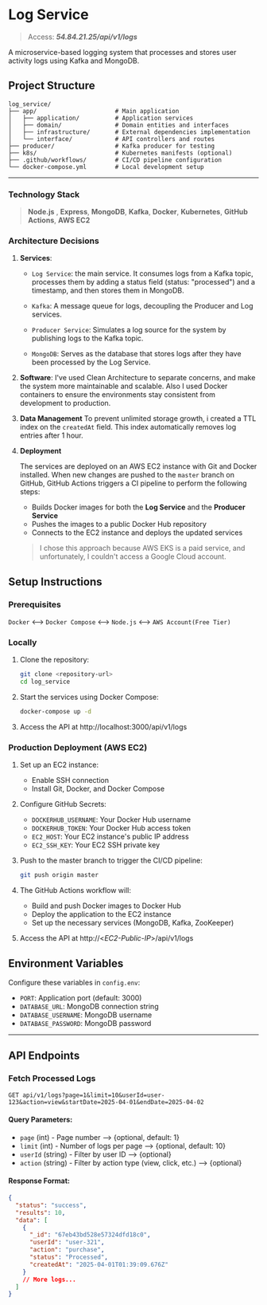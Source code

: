 # Log Service

> Access: **_54.84.21.25/api/v1/logs_**

A microservice-based logging system that processes and stores user activity logs using Kafka and MongoDB.

## Project Structure

```
log_service/
├── app/                      # Main application
│   ├── application/          # Application services
│   ├── domain/               # Domain entities and interfaces
│   ├── infrastructure/       # External dependencies implementation
│   └── interface/            # API controllers and routes
├── producer/                 # Kafka producer for testing
├── k8s/                      # Kubernetes manifests (optional)
├── .github/workflows/        # CI/CD pipeline configuration
└── docker-compose.yml        # Local development setup
```

---

### Technology Stack

> **Node.js** , **Express**, **MongoDB**, **Kafka**, **Docker**, **Kubernetes**, **GitHub Actions**, **AWS EC2**

### Architecture Decisions

1. **Services**:

   - `Log Service`: the main service. It consumes logs from a Kafka topic, processes them by adding a status field (status: "processed") and a timestamp, and then stores them in MongoDB.

   - `Kafka`: A message queue for logs, decoupling the Producer and Log services.

   - `Producer Service`: Simulates a log source for the system by publishing logs to the Kafka topic.

   - `MongoDB`: Serves as the database that stores logs after they have been processed by the Log Service.

2. **Software**:
   I've used Clean Architecture to separate concerns, and make the system more maintainable and scalable. Also I used Docker containers to ensure the environments stay consistent from development to production.

3. **Data Management**
   To prevent unlimited storage growth, i created a TTL index on the `createdAt` field. This index automatically removes log entries after 1 hour.
4. **Deployment**

   The services are deployed on an AWS EC2 instance with Git and Docker installed. When new changes are pushed to the `master` branch on GitHub, GitHub Actions triggers a CI pipeline to perform the following steps:

   - Builds Docker images for both the **Log Service** and the **Producer Service**
   - Pushes the images to a public Docker Hub repository
   - Connects to the EC2 instance and deploys the updated services

   > I chose this approach because AWS EKS is a paid service, and unfortunately, I couldn't access a Google Cloud account.

## Setup Instructions

### Prerequisites

`Docker` <--> `Docker Compose` <--> `Node.js` <--> `AWS Account(Free Tier)`

### Locally

1. Clone the repository:

   ```bash
   git clone <repository-url>
   cd log_service
   ```

2. Start the services using Docker Compose:

   ```bash
   docker-compose up -d
   ```

3. Access the API at http://localhost:3000/api/v1/logs

### Production Deployment (AWS EC2)

1. Set up an EC2 instance:

   - Enable SSH connection
   - Install Git, Docker, and Docker Compose

2. Configure GitHub Secrets:

   - `DOCKERHUB_USERNAME`: Your Docker Hub username
   - `DOCKERHUB_TOKEN`: Your Docker Hub access token
   - `EC2_HOST`: Your EC2 instance's public IP address
   - `EC2_SSH_KEY`: Your EC2 SSH private key

3. Push to the master branch to trigger the CI/CD pipeline:

   ```bash
   git push origin master
   ```

4. The GitHub Actions workflow will:

   - Build and push Docker images to Docker Hub
   - Deploy the application to the EC2 instance
   - Set up the necessary services (MongoDB, Kafka, ZooKeeper)

5. Access the API at http://<_EC2-Public-IP_>/api/v1/logs

## Environment Variables

Configure these variables in `config.env`:

- `PORT`: Application port (default: 3000)
- `DATABASE_URL`: MongoDB connection string
- `DATABASE_USERNAME`: MongoDB username
- `DATABASE_PASSWORD`: MongoDB password

---

## API Endpoints

### Fetch Processed Logs

```
GET api/v1/logs?page=1&limit=10&userId=user-123&action=view&startDate=2025-04-01&endDate=2025-04-02
```

#### Query Parameters:

- `page` (int) - Page number --> {optional, default: 1}
- `limit` (int) - Number of logs per page --> {optional, default: 10}
- `userId` (string) - Filter by user ID --> {optional}
- `action` (string) - Filter by action type (view, click, etc.) --> {optional}

#### Response Format:

```json
{
  "status": "success",
  "results": 10,
  "data": [
    {
      "_id": "67eb43bd528e57324dfd18c0",
      "userId": "user-321",
      "action": "purchase",
      "status": "Processed",
      "createdAt": "2025-04-01T01:39:09.676Z"
    }
    // More logs...
  ]
}
```
